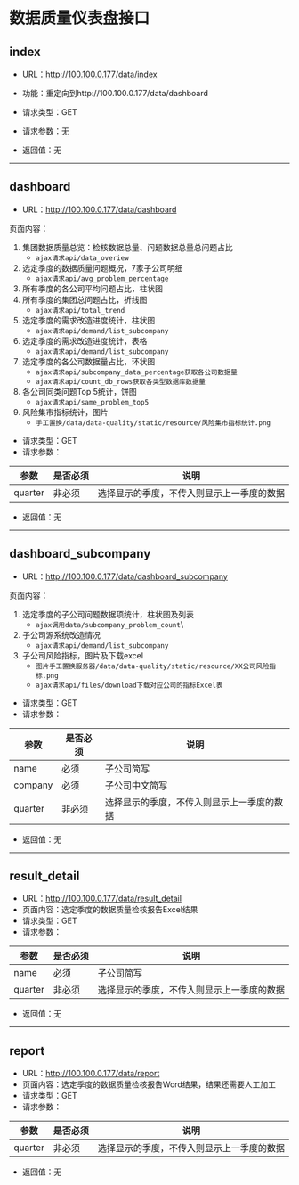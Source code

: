 # 数据质量仪表盘接口

## index
- URL：http://100.100.0.177/data/index

- 功能：重定向到http://100.100.0.177/data/dashboard
- 请求类型：GET
- 请求参数：无
- 返回值：无

---

## dashboard
- URL：http://100.100.0.177/data/dashboard

页面内容：
1. 集团数据质量总览：检核数据总量、问题数据总量总问题占比
    - `ajax请求api/data_overiew`
2. 选定季度的数据质量问题概况，7家子公司明细
    - `ajax请求api/avg_problem_percentage`
3. 所有季度的各公司平均问题占比，柱状图
4. 所有季度的集团总问题占比，折线图
    - `ajax请求api/total_trend`
5. 选定季度的需求改造进度统计，柱状图
    - `ajax请求api/demand/list_subcompany`
6. 选定季度的需求改造进度统计，表格
    - `ajax请求api/demand/list_subcompany`
7. 选定季度的各公司数据量占比，环状图
    - `ajax请求api/subcompany_data_percentage获取各公司数据量`
    - `ajax请求api/count_db_rows获取各类型数据库数据量`
8. 各公司同类问题Top 5统计，饼图
    - `ajax请求api/same_problem_top5`
9. 风险集市指标统计，图片
    - `手工置换/data/data-quality/static/resource/风险集市指标统计.png`

- 请求类型：GET
- 请求参数：

参数 | 是否必须 | 说明
-|-|-
quarter | 非必须 | 选择显示的季度，不传入则显示上一季度的数据

- 返回值：无

--- 

## dashboard_subcompany
- URL：http://100.100.0.177/data/dashboard_subcompany

页面内容：
1. 选定季度的子公司问题数据项统计，柱状图及列表
    - `ajax调用data/subcompany_problem_count`\
2. 子公司源系统改造情况
    - `ajax请求api/demand/list_subcompany`
3. 子公司风险指标，图片及下载excel
    - `图片手工置换服务器/data/data-quality/static/resource/XX公司风险指标.png`
    - `ajax请求api/files/download下载对应公司的指标Excel表`

- 请求类型：GET
- 请求参数：

参数 | 是否必须 | 说明
-|-|-
name    | 必须   | 子公司简写
company | 必须   | 子公司中文简写
quarter | 非必须 | 选择显示的季度，不传入则显示上一季度的数据

- 返回值：无

--- 

## result_detail
- URL：http://100.100.0.177/data/result_detail
- 页面内容：选定季度的数据质量检核报告Excel结果
- 请求类型：GET
- 请求参数：

参数 | 是否必须 | 说明
-|-|-
name    | 必须   | 子公司简写
quarter | 非必须 | 选择显示的季度，不传入则显示上一季度的数据
- 返回值：无

--- 

## report
- URL：http://100.100.0.177/data/report
- 页面内容：选定季度的数据质量检核报告Word结果，结果还需要人工加工
- 请求类型：GET
- 请求参数：

参数 | 是否必须 | 说明
-|-|-
quarter | 非必须 | 选择显示的季度，不传入则显示上一季度的数据
- 返回值：无
